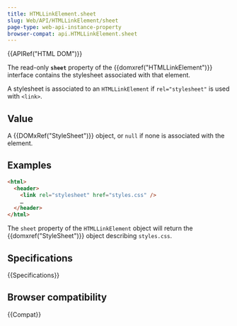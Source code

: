 ```yaml
---
title: HTMLLinkElement.sheet
slug: Web/API/HTMLLinkElement/sheet
page-type: web-api-instance-property
browser-compat: api.HTMLLinkElement.sheet
---
```


{{APIRef("HTML DOM")}}

The read-only **`sheet`** property of the {{domxref("HTMLLinkElement")}} interface
contains the stylesheet associated with that element.

A stylesheet is associated to an `HTMLLinkElement` if `rel="stylesheet"` is used with `<link>`.

## Value

A {{DOMxRef("StyleSheet")}} object, or `null` if none is associated with the element.

## Examples

```html
<html>
  <header>
    <link rel="stylesheet" href="styles.css" />
    …
  </header>
</html>
```

The `sheet` property of the `HTMLLinkElement` object will return the {{domxref("StyleSheet")}} object describing `styles.css`.

## Specifications

{{Specifications}}

## Browser compatibility

{{Compat}}
